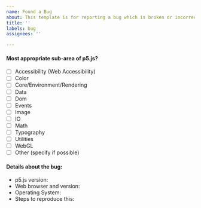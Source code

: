 ```yaml
---
name: Found a Bug
about: This template is for reporting a bug which is broken or incorrect behavior.
title: ''
labels: bug
assignees: ''

---
```


<!--
Hi there!

To check any option, replace the "[ ]" with a "[x]". Be sure to check out how it looks in the Preview tab! Feel free to remove any portion of the template that is not relevant for your issue.
-->

#### Most appropriate sub-area of p5.js?

- [ ] Accessibility (Web Accessibility)
- [ ] Color
- [ ] Core/Environment/Rendering
- [ ] Data
- [ ] Dom
- [ ] Events
- [ ] Image
- [ ] IO
- [ ] Math
- [ ] Typography
- [ ] Utilities
- [ ] WebGL
- [ ] Other (specify if possible)

#### Details about the bug:

- p5.js version: <!-- You can first this in the first line of the p5.js file -->
- Web browser and version: <!-- In the address bar, on Chrome enter "chrome://version", on Firefox enter "about:support". On Safari, use "About Safari". -->
- Operating System: <!-- Ex: Windows/MacOSX/Linux/Android/ iOS along with version -->
- Steps to reproduce this:
<!-- Include a simple code snippet that demonstrates the problem, along with any console errors produced. If this isn't possible, then simply describe the issue as best you can! -->
